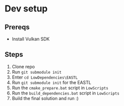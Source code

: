 # Dev setup

## Prereqs

- Install Vulkan SDK

## Steps

1. Clone repo
2. Run `git submodule init`
3. Enter `cd LowDependencies\EASTL`
4. Run `git submodule init` for the EASTL
5. Run the `cmake_prepare.bat` script in `LowScripts`
6. Run the `build_dependencies.bat` script in `LowScripts`
7. Build the final solution and run :)
